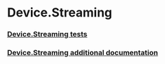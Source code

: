 # Device.Streaming
### [Device.Streaming tests](device_streaming_tests.md)
### [Device.Streaming additional documentation](device_streaming_additional_documentation.md)
